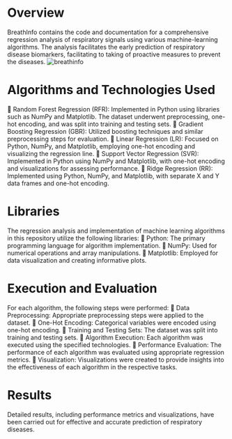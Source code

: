  # Overview
BreathInfo contains the code and documentation for a comprehensive regression analysis of respiratory signals using various machine-learning algorithms. The analysis facilitates the early prediction of respiratory disease biomarkers, facilitating to taking of proactive measures to prevent the diseases. 
![breathinfo](https://github.com/ABnano/BreathInfo/assets/72018919/d60e9b0a-917d-4905-9c41-04ef9d14ce79)


# Algorithms and Technologies Used
	Random Forest Regression (RFR): Implemented in Python using libraries such as NumPy and Matplotlib. The dataset underwent preprocessing, one-hot encoding, and was split into training and testing sets.
	Gradient Boosting Regression (GBR): Utilized boosting techniques and similar preprocessing steps for evaluation.
	Linear Regression (LR): Focused on Python, NumPy, and Matplotlib, employing one-hot encoding and visualizing the regression line.
	Support Vector Regression (SVR): Implemented in Python using NumPy and Matplotlib, with one-hot encoding and visualizations for assessing performance.
	Ridge Regression (RR): Implemented using Python, NumPy, and Matplotlib, with separate X and Y data frames and one-hot encoding.

# Libraries 
The regression analysis and implementation of machine learning algorithms in this repository utilize the following libraries:
	Python: The primary programming language for algorithm implementation.
	NumPy: Used for numerical operations and array manipulations.
	Matplotlib: Employed for data visualization and creating informative plots.

# Execution and Evaluation
For each algorithm, the following steps were performed:
	Data Preprocessing: Appropriate preprocessing steps were applied to the dataset.
	One-Hot Encoding: Categorical variables were encoded using one-hot encoding.
	Training and Testing Sets: The dataset was split into training and testing sets.
	Algorithm Execution: Each algorithm was executed using the specified technologies.
	Performance Evaluation: The performance of each algorithm was evaluated using appropriate regression metrics.
	Visualization: Visualizations were created to provide insights into the effectiveness of each algorithm in the respective tasks.

# Results
Detailed results, including performance metrics and visualizations, have been carried out for effective and accurate prediction of respiratory diseases.



